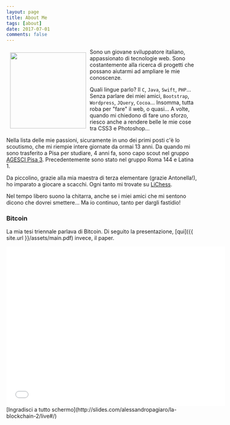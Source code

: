 ```yaml
---
layout: page
title: About Me
tags: [about]
date: 2017-07-01
comments: false
---
```


<img src="{{ site.url }}/assets/img/me2.png" style="width: 200px; margin: 10px" align="left" />
Sono un giovane sviluppatore italiano, appassionato di tecnologie web. Sono costantemente alla ricerca di progetti che possano aiutarmi ad ampliare le mie conoscenze. 

Quali lingue parlo? Il `C`, `Java`, `Swift`, `PHP`... Senza parlare dei miei amici, `Bootstrap`, `Wordpress`, `JQuery`, `Cocoa`... Insomma, tutta roba per "fare" il web, o quasi... A volte, quando mi chiedono di fare uno sforzo, riesco anche a rendere belle le mie cose tra CSS3 e Photoshop... 

Nella lista delle mie passioni, sicuramente in uno dei primi posti c'è lo scoutismo, che mi riempie intere giornate da ormai 13 anni. Da quando mi sono trasferito a Pisa per studiare, 4 anni fa, sono capo scout nel gruppo [AGESCI Pisa 3](http://www.pisa3.it). Precedentemente sono stato nel gruppo Roma 144 e Latina 1.

Da piccolino, grazie alla mia maestra di terza elementare (grazie Antonella!), ho imparato a giocare a scacchi. Ogni tanto mi trovate su [LiChess](https://lichess.org). 

Nel tempo libero suono la chitarra, anche se i miei amici che mi sentono dicono che dovrei smettere... Ma io continuo, tanto per dargli fastidio!

### Bitcoin
La mia tesi triennale parlava di Bitcoin. Di seguito la presentazione, [qui]({{ site.url }}/assets/main.pdf) invece, il paper.

<iframe src="//slides.com/alessandropagiaro/la-blockchain-2/embed" width="576" height="420" scrolling="no" frameborder="0" webkitallowfullscreen mozallowfullscreen allowfullscreen></iframe>
[Ingradisci a tutto schermo](http://slides.com/alessandropagiaro/la-blockchain-2/live#/)


